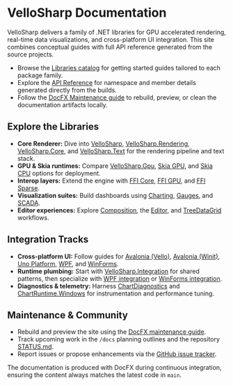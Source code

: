 # VelloSharp Documentation

VelloSharp delivers a family of .NET libraries for GPU accelerated rendering, real-time data visualizations, and cross-platform UI integration. This site combines conceptual guides with full API reference generated from the source projects.

- Browse the [Libraries catalog](./libraries/vellosharp.md) for getting started guides tailored to each package family.
- Explore the [API Reference](../api/index.md) for namespace and member details generated directly from the builds.
- Follow the [DocFX Maintenance guide](./docs-maintenance.md) to rebuild, preview, or clean the documentation artifacts locally.

## Explore the Libraries

- **Core Renderer:** Dive into [VelloSharp](./libraries/vellosharp.md), [VelloSharp.Rendering](./libraries/vellosharp-rendering.md), [VelloSharp.Core](./libraries/vellosharp-core.md), and [VelloSharp.Text](./libraries/vellosharp-text.md) for the rendering pipeline and text stack.
- **GPU & Skia runtimes:** Compare [VelloSharp.Gpu](./libraries/vellosharp-gpu.md), [Skia GPU](./libraries/vellosharp-skia-gpu.md), and [Skia CPU](./libraries/vellosharp-skia-cpu.md) options for deployment.
- **Interop layers:** Extend the engine with [FFI Core](./libraries/vellosharp-ffi-core.md), [FFI GPU](./libraries/vellosharp-ffi-gpu.md), and [FFI Sparse](./libraries/vellosharp-ffi-sparse.md).
- **Visualization suites:** Build dashboards using [Charting](./libraries/vellosharp-charting.md), [Gauges](./libraries/vellosharp-gauges.md), and [SCADA](./libraries/vellosharp-scada.md).
- **Editor experiences:** Explore [Composition](./libraries/vellosharp-composition.md), the [Editor](./libraries/vellosharp-editor.md), and [TreeDataGrid](./libraries/vellosharp-treedatagrid.md) workflows.

## Integration Tracks

- **Cross-platform UI:** Follow guides for [Avalonia (Vello)](./libraries/vellosharp-avalonia-vello.md), [Avalonia (Winit)](./libraries/vellosharp-avalonia-winit.md), [Uno Platform](./libraries/vellosharp-uno.md), [WPF](./libraries/vellosharp-charting-wpf.md), and [WinForms](./libraries/vellosharp-charting-winforms.md).
- **Runtime plumbing:** Start with [VelloSharp.Integration](./libraries/vellosharp-integration.md) for shared patterns, then specialize with [WPF integration](./libraries/vellosharp-integration-wpf.md) or [WinForms integration](./libraries/vellosharp-integration-winforms.md).
- **Diagnostics & telemetry:** Harness [ChartDiagnostics](./libraries/vellosharp-chartdiagnostics.md) and [ChartRuntime.Windows](./libraries/vellosharp-chartruntime-windows.md) for instrumentation and performance tuning.

## Maintenance & Community

- Rebuild and preview the site using the [DocFX maintenance guide](./docs-maintenance.md).
- Track upcoming work in the `/docs` planning outlines and the repository [STATUS.md](../../STATUS.md).
- Report issues or propose enhancements via the [GitHub issue tracker](https://github.com/wieslawsoltes/VelloSharp/issues).

The documentation is produced with DocFX during continuous integration, ensuring the content always matches the latest code in `main`.
